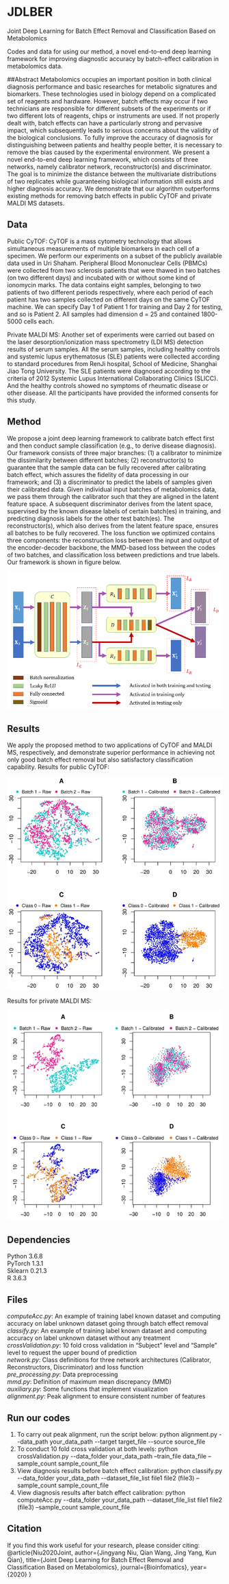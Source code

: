 # JDLBER
Joint Deep Learning for Batch Effect Removal and Classification Based on Metabolomics

Codes and data for using our method, a novel end-to-end deep learning framework for improving diagnostic accuracy by batch-effect calibration in metabolomics data.

##Abstract
Metabolomics occupies an important position in both clinical diagnosis performance and basic researches for metabolic signatures and biomarkers. These technologies used in biology depend on a complicated set of reagents and hardware. However, batch effects may occur if two technicians are responsible for different subsets of the experiments or if two different lots of reagents, chips or instruments are used. If not properly dealt with, batch effects can have a particularly strong and pervasive impact, which subsequently leads to serious concerns about the validity of the biological conclusions.
To fully improve the accuracy of diagnosis for distinguishing between patients and healthy people better, it is necessary to remove the bias caused by the experimental environment. We present a novel end-to-end deep learning framework, which consists of three networks, namely calibrator network, reconstructor(s) and discriminator. The goal is to minimize the distance between the multivariate distributions of two replicates while guaranteeing biological information still exists and higher diagnosis accuracy. We demonstrate that our algorithm outperforms existing methods for removing batch effects in public CyTOF and private MALDI MS datasets.

## Data
Public CyTOF: CyTOF is a mass cytometry technology that allows simultaneous measurements of multiple biomarkers in each cell of a specimen. We perform our experiments on a subset of the publicly available data used in Uri Shaham. Peripheral Blood Mononuclear Cells (PBMCs) were collected from two sclerosis patients that were thawed in two batches (on two different days) and incubated with or without some kind of ionomycin marks. The data contains eight samples, belonging to two patients of two different periods respectively, where each period of each patient has two samples collected on different days on the same CyTOF machine. We can specify Day 1 of Patient 1 for training and Day 2 for testing, and so is Patient 2. All samples had dimension d = 25 and contained 1800-5000 cells each. 

Private MALDI MS: Another set of experiments were carried out based on the laser desorption/ionization mass spectrometry (LDI MS) detection results of serum samples. All the serum samples, including healthy controls and systemic lupus erythematosus (SLE) patients were collected according to standard procedures from RenJi hospital, School of Medicine, Shanghai Jiao Tong University. The SLE patients were diagnosed according to the criteria of 2012 Systemic Lupus International Collaborating Clinics (SLICC). And the healthy controls showed no symptoms of rheumatic disease or other disease. All the participants have provided the informed consents for this study.

## Method
We propose a joint deep learning framework to calibrate batch effect first and then conduct sample classification (e.g., to derive disease diagnosis). Our framework consists of three major branches: (1) a calibrator to minimize the dissimilarity between different batches; (2) reconstructor(s) to guarantee that the sample data can be fully recovered after calibrating batch effect, which assures the fidelity of data processing in our framework; and (3) a discriminator to predict the labels of samples given their calibrated data. Given individual input batches of metabolomics data, we pass them through the calibrator such that they are aligned in the latent feature space. A subsequent discriminator derives from the latent space, supervised by the known disease labels of certain batch(es) in training, and predicting diagnosis labels for the other test batch(es). The reconstructor(s), which also derives from the latent feature space, ensures all batches to be fully recovered. The loss function we optimized contains three components: the reconstruction loss between the input and output of the encoder-decoder backbone, the MMD-based loss between the codes of two batches, and classification loss between predictions and true labels. Our framework is shown in figure below.

![](illustration/network.png)

## Results
We apply the proposed method to two applications of CyTOF and MALDI MS, respectively, and demonstrate superior performance in achieving not only good batch effect removal but also satisfactory classification capability. 
Results for public CyTOF: 

![](illustration/CyTOF.jpg)

Results for private MALDI MS:

![](illustration/MALDI-MS.jpg)

## Dependencies
Python 3.6.8<br />
PyTorch 1.3.1<br />
Sklearn 0.21.3<br />
R 3.6.3<br />

## Files
*computeAcc.py*: An example of training label known dataset and computing accuracy on label unknown dataset going through batch effect removal<br />
*classify.py*: An example of training label known dataset and computing accuracy on label unknown dataset without any treatment<br />
*crossValidation.py*: 10 fold cross validation in “Subject” level and “Sample” level to request the upper bound of prediction<br />
*network.py*: Class definitions for three network architectures (Calibrator, Reconstructors, Discriminator) and loss function<br />
*pre_processing.py*: Data preprocessing<br />
*mmd.py*: Definition of maximum mean discrepancy (MMD)<br />
*auxiliary.py*: Some functions that implement visualization<br />
*alignment.py*: Peak alignment to ensure consistent number of features<br />

## Run our codes
1. To carry out peak alignment, run the script below:
 	python alignment.py --data_path your_data_path --target target_file --source source_file
2. To conduct 10 fold cross validation at both levels:
    python  crossValidation.py --data_folder your_data_path –train_file   data_file –sample_count sample_count_file 
3. View diagnosis results before batch effect calibration:
   python classify.py --data_folder your_data_path --dataset_file_list file1 file2 (file3) –sample_count sample_count_file
4. View diagnosis results after batch effect calibration:
 python computeAcc.py --data_folder your_data_path --dataset_file_list file1 file2 (file3) –sample_count sample_count_file

## Citation
If you find this work useful for your research, please consider citing:
@article{Niu2020Joint,
author={Jingyang Niu, Qian Wang, Jing Yang, Kun Qian},
title={Joint Deep Learning for Batch Effect Removal and Classification Based on Metabolomics},
journal={Bioinfomatics},
year={2020}
}

